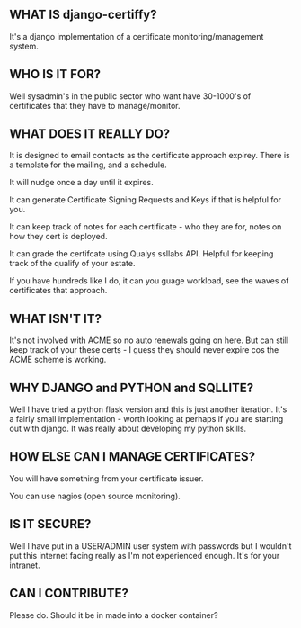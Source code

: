 ## WHAT IS django-certiffy?
It's a django implementation of a certificate monitoring/management system.

## WHO IS IT FOR?
Well sysadmin's in the public sector who want have 30-1000's of certificates that they have to manage/monitor.

## WHAT DOES IT REALLY DO?
It is designed to email contacts as the certificate approach expirey. There is a template for the mailing, and a schedule. 

It will nudge once a day until it expires.

It can generate Certificate Signing Requests and Keys if that is helpful for you.

It can keep track of notes for each certificate - who they are for, notes on how they cert is deployed.

It can grade the certifcate using Qualys ssllabs API. Helpful for keeping track of the qualify of your estate.

If you have hundreds like I do, it can you guage workload, see the waves of certificates that approach.

## WHAT ISN'T IT?
It's not involved with ACME so no auto renewals going on here. But can still keep track of your these certs - I guess they should never expire cos the ACME scheme is working.

## WHY DJANGO and PYTHON and SQLLITE?
Well I have tried a python flask version and this is just another iteration. It's a fairly small implementation - worth looking at perhaps if you are starting out with django. It was really about developing my python skills. 

## HOW ELSE CAN I MANAGE CERTIFICATES?
You will have something from your certificate issuer.

You can use nagios (open source monitoring).

## IS IT SECURE?
Well I have put in a USER/ADMIN user system with passwords but I wouldn't put this internet facing really as I'm not experienced enough. It's for your intranet.

## CAN I CONTRIBUTE?
Please do. Should it be in made into a docker container?


